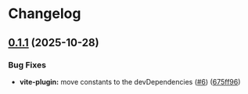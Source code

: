 # Changelog

## [0.1.1](https://github.com/burakgormek/atomic-variants/compare/vite-plugin@v0.1.0...vite-plugin@v0.1.1) (2025-10-28)


### Bug Fixes

* **vite-plugin:** move constants to the devDependencies ([#6](https://github.com/burakgormek/atomic-variants/issues/6)) ([675ff96](https://github.com/burakgormek/atomic-variants/commit/675ff969e8ac941b7a40f03d7973ccec176e6741))
